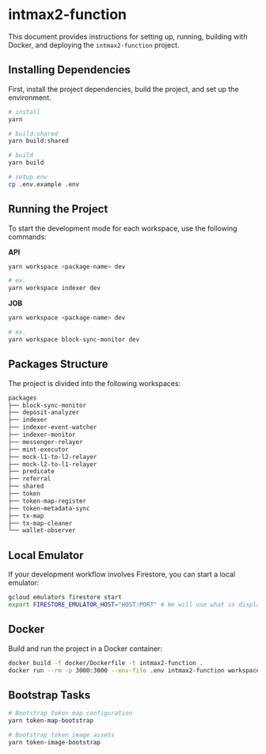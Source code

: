 # intmax2-function

This document provides instructions for setting up, running, building with Docker, and deploying the `intmax2-function` project.

## Installing Dependencies

First, install the project dependencies, build the project, and set up the environment.

```bash
# install
yarn

# build:shared
yarn build:shared

# build
yarn build

# setup env
cp .env.example .env
```

## Running the Project

To start the development mode for each workspace, use the following commands:

**API**

```bash
yarn workspace <package-name> dev

# ex.
yarn workspace indexer dev
```

**JOB**

```bash
yarn workspace <package-name> dev

# ex.
yarn workspace block-sync-monitor dev
```

## Packages Structure

The project is divided into the following workspaces:

```sh
packages
├── block-sync-monitor
├── deposit-analyzer
├── indexer
├── indexer-event-watcher
├── indexer-monitor
├── messenger-relayer
├── mint-executor
├── mock-l1-to-l2-relayer
├── mock-l2-to-l1-relayer
├── predicate
├── referral
├── shared
├── token
├── token-map-register
├── token-metadata-sync
├── tx-map
├── tx-map-cleaner
└── wallet-observer
```

## Local Emulator

If your development workflow involves Firestore, you can start a local emulator:

```sh
gcloud emulators firestore start
export FIRESTORE_EMULATOR_HOST="HOST:PORT" # We will use what is displayed in the console.
```

## Docker

Build and run the project in a Docker container:

```sh
docker build -f docker/Dockerfile -t intmax2-function .
docker run --rm -p 3000:3000 --env-file .env intmax2-function workspace token start
```

## Bootstrap Tasks

```sh
# Bootstrap token map configuration
yarn token-map-bootstrap

# Bootstrap token image assets
yarn token-image-bootstrap
```